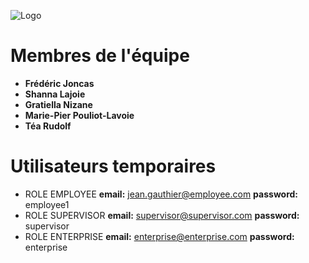 ![Logo](https://raw.githubusercontent.com/teanutella/AppEmployee/master/src/main/webapp/resources/img/Logo.png)

# Membres de l'équipe
* **Frédéric Joncas**
* **Shanna Lajoie**
* **Gratiella Nizane**
* **Marie-Pier Pouliot-Lavoie**
* **Téa Rudolf**

# Utilisateurs temporaires
* ROLE EMPLOYEE **email:** jean.gauthier@employee.com **password:** employee1
* ROLE SUPERVISOR **email:** supervisor@supervisor.com **password:** supervisor
* ROLE ENTERPRISE **email:** enterprise@enterprise.com **password:** enterprise
